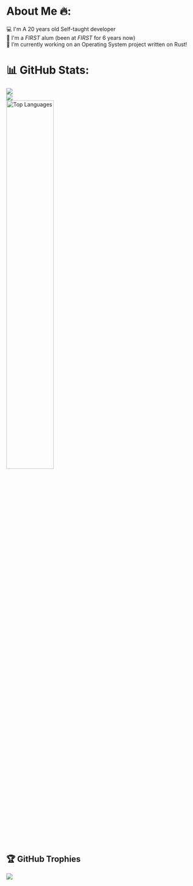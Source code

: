 # About Me 🔥:
💻 I'm A 20 years old Self-taught developer<br>
🤖 I'm a _FIRST_ alum (been at _FIRST_ for 6 years now)<br>
🔭 I’m currently working on an Operating System project written on Rust!<br> 
# 📊 GitHub Stats:
![](https://github-readme-stats.vercel.app/api?username=sagi21805&theme=blueberry&hide_border=false&include_all_commits=false&count_private=true)<br/>
![](https://github-readme-streak-stats.herokuapp.com/?user=sagi21805&theme=blueberry&hide_border=false)<br/>
<a><img src="https://github-readme-stats.vercel.app/api/top-langs/?username=sagi21805&langs_count=4&theme=blueberry&hide_border=false&include_all_commits=true&layout=compact&show_icons=true&count_private=true" alt="Top Languages" width="49.7%" height="auto"></a>

## 🏆 GitHub Trophies
![](https://github-profile-trophy.vercel.app/?username=sagi21805&theme=radical&no-frame=false&no-bg=true&margin-w=4)


